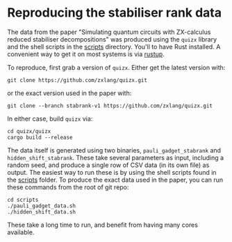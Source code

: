 # Reproducing the stabiliser rank data

The data from the paper "Simulating quantum circuits with ZX-calculus reduced stabiliser decompositions" was produced using the `quizx` library and the shell scripts in the [scripts](scripts) directory. You'll to have Rust installed. A convenient way to get it on most systems is via [rustup](https://rustup.rs/).

To reproduce, first grab a version of `quizx`. Either get the latest version with:

    git clone https://github.com/zxlang/quizx.git

or the exact version used in the paper with:

    git clone --branch stabrank-v1 https://github.com/zxlang/quizx.git


In either case, build `quizx` via:

    cd quizx/quizx
    cargo build --release

The data itself is generated using two binaries, `pauli_gadget_stabrank` and `hidden_shift_stabrank`. These take several parameters as input, including a random seed, and produce a single row of CSV data (in its own file) as output. The easiest way to run these is by using the shell scripts found in the [scripts](scripts) folder. To produce the exact data used in the paper, you can run these commands from the root of git repo:

    cd scripts
    ./pauli_gadget_data.sh
    ./hidden_shift_data.sh

These take a long time to run, and benefit from having many cores available.
